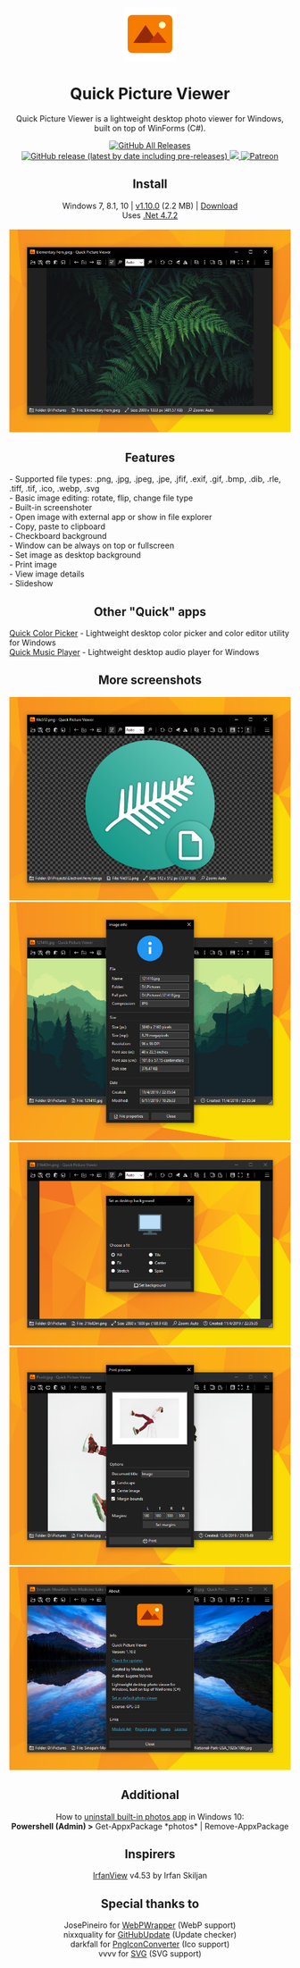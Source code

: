 <p align="center">
  <img src="/quick-picture-viewer/resources/imgs/picture96.png">
</p>
<h1 align="center">Quick Picture Viewer</h1>

<p align="center">
  Quick Picture Viewer is a lightweight desktop photo viewer for Windows, built on top of WinForms (C#).
</p>

<p align="center">
  <a href="https://github.com/ModuleArt/quick-picture-viewer/releases">
    <img alt="GitHub All Releases" src="https://img.shields.io/github/downloads/ModuleArt/quick-picture-viewer/total">
    <img alt="GitHub release (latest by date including pre-releases)" src="https://img.shields.io/github/v/release/moduleart/quick-picture-viewer?include_prereleases">
  </a>
  <a alt="Trello roadmap" href="https://trello.com/b/mFgTs747/quick-picture-viewer">
    <img src="https://img.shields.io/badge/planner-trello-%230079BF">
  </a>
  <a alt="Buy ma a coffee" href="https://www.patreon.com/moduleart">
    <img alt="Patreon" src="https://img.shields.io/badge/donate-patreon-%23E85B46">
  </a>
</p>

<h2 align="center">Install</h2>
<p align="center">
  Windows 7, 8.1, 10  | <a href="https://github.com/ModuleArt/quick-picture-viewer/releases/tag/v1.10.0">v1.10.0</a> (2.2 MB) |  <a href="https://github.com/ModuleArt/quick-picture-viewer/releases/download/v1.10.0/QuickPictureViewer-Setup.msi">Download</a><br>
  Uses <a href="https://dotnet.microsoft.com/download/dotnet-framework/net472">.Net 4.7.2</a><br><br>
  <img src="/docs/screenshots/main.png">
</p>

<h2 align="center">Features</h2>
- Supported file types: .png, .jpg, .jpeg, .jpe, .jfif, .exif, .gif, .bmp, .dib, .rle, .tiff, .tif, .ico, .webp, .svg<br>
- Basic image editing: rotate, flip, change file type<br>
- Built-in screenshoter<br>
- Open image with external app or show in file explorer<br>
- Copy, paste to clipboard<br>
- Checkboard background<br>
- Window can be always on top or fullscreen<br>
- Set image as desktop background<br>
- Print image<br>
- View image details<br>
- Slideshow

<h2 align="center">Other "Quick" apps</h2>
<a href="https://github.com/ModuleArt/quick-color-picker/">Quick Color Picker</a> - Lightweight desktop color picker and color editor utility for Windows<br>
<a href="https://github.com/ModuleArt/quick-music-player/">Quick Music Player</a> - Lightweight desktop audio player for Windows

<h2 align="center">More screenshots</h2>
<p align="center">
  <img src="/docs/screenshots/checkboard.png">
  <img src="/docs/screenshots/info.png">
  <img src="/docs/screenshots/desktop.png">
  <img src="/docs/screenshots/print.png">
  <img src="/docs/screenshots/about.png">
</p>

<h2 align="center">Additional</h2>
<p align="center">
  How to <a href="https://www.howtogeek.com/224798/how-to-uninstall-windows-10s-built-in-apps-and-how-to-reinstall-them/">uninstall built-in photos app</a> in Windows 10:<br>
  <b>Powershell (Admin) ></b>   Get-AppxPackage *photos* | Remove-AppxPackage
</p>

<h2 align="center">Inspirers</h2>
<p align="center">
  <a href="https://www.irfanview.com/">IrfanView</a> v4.53 by Irfan Skiljan
</p>

<h2 align="center">Special thanks to</h2>
<p align="center">
  JosePineiro for <a href="https://github.com/JosePineiro/WebP-wrapper/">WebPWrapper</a> (WebP support)<br>
  nixxquality for <a href="https://github.com/nixxquality/GitHubUpdate/">GitHubUpdate</a> (Update checker)<br>
  darkfall for <a href="https://gist.github.com/darkfall/1656050/">PngIconConverter</a> (Ico support)<br>
  vvvv for <a href="https://github.com/vvvv/SVG/">SVG</a> (SVG support)
</p>
